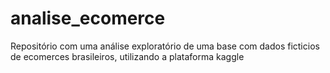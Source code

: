 # analise_ecomerce
Repositório com uma análise exploratório de uma base com dados ficticios de ecomerces brasileiros, utilizando a plataforma kaggle
